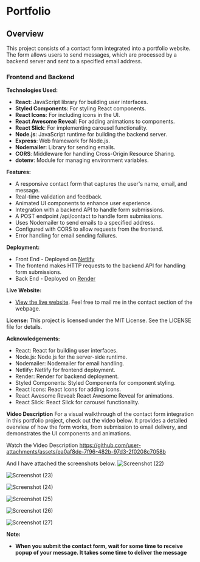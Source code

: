 # Portfolio 

## Overview

This project consists of a contact form integrated into a portfolio website. The form allows users to send messages, which are processed by a backend server and sent to a specified email address.

### Frontend and Backend

**Technologies Used:**
- **React**: JavaScript library for building user interfaces.
- **Styled Components**: For styling React components.
- **React Icons**: For including icons in the UI.
- **React Awesome Reveal**: For adding animations to components.
- **React Slick**: For implementing carousel functionality.
- **Node.js**: JavaScript runtime for building the backend server.
- **Express**: Web framework for Node.js.
- **Nodemailer**: Library for sending emails.
- **CORS**: Middleware for handling Cross-Origin Resource Sharing.
- **dotenv**: Module for managing environment variables.

**Features:**
- A responsive contact form that captures the user's name, email, and message.
- Real-time validation and feedback.
- Animated UI components to enhance user experience.
- Integration with a backend API to handle form submissions.
- A POST endpoint /api/contact to handle form submissions.
- Uses Nodemailer to send emails to a specified address.
- Configured with CORS to allow requests from the frontend.
- Error handling for email sending failures.

**Deployment:**
- Front End - Deployed on [Netlify](https://www.netlify.com/)
- The frontend makes HTTP requests to the backend API for handling form submissions.
- Back End - Deployed on [Render](https://render.com/)

**Live Website:**
- [View the live website](https://hari-ak-portfolio.netlify.app/). Feel free to mail me in the contact section of the webpage.

**License:**
This project is licensed under the MIT License. See the LICENSE file for details.

**Acknowledgements:**
- React: React for building user interfaces.
- Node.js: Node.js for the server-side runtime.
- Nodemailer: Nodemailer for email handling.
- Netlify: Netlify for frontend deployment.
- Render: Render for backend deployment.
- Styled Components: Styled Components for component styling.
- React Icons: React Icons for adding icons.
- React Awesome Reveal: React Awesome Reveal for animations.
- React Slick: React Slick for carousel functionality.
  
**Video Description**
For a visual walkthrough of the contact form integration in this portfolio project, check out the video below. It provides a detailed overview of how the form works, from submission to email delivery, and demonstrates the UI components and animations.

Watch the Video Description
https://github.com/user-attachments/assets/ea0af8de-7f96-482b-97d3-2f0208c7058b

And I have attached the screenshots below.
![Screenshot (22)](https://github.com/user-attachments/assets/3df1cd81-8dd1-4955-9ec0-94a0788e1c49)

![Screenshot (23)](https://github.com/user-attachments/assets/1ea4510b-ceb8-4fa1-9e3f-d363e8b8f078)

![Screenshot (24)](https://github.com/user-attachments/assets/f0e707e6-0b0c-4474-934b-875978bff288)

![Screenshot (25)](https://github.com/user-attachments/assets/0e0cbaa8-dcbf-439c-8b33-ab2a8f5a9f69)

![Screenshot (26)](https://github.com/user-attachments/assets/17a97a7f-8704-421f-a326-0d9440eff33c)

![Screenshot (27)](https://github.com/user-attachments/assets/1ff8be8e-05f0-47ec-8bd6-991f2d2f3eee)

**Note:**
- **When you submit the contact form, wait for some time to receive popup of your message. It takes some time to deliver the message**
